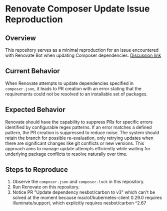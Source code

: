 # Renovate Composer Update Issue Reproduction

## Overview
This repository serves as a minimal reproduction for an issue encountered with Renovate Bot when updating Composer dependencies. [Discussion link](https://github.com/renovatebot/renovate/discussions/27558)

## Current Behavior
When Renovate attempts to update dependencies specified in `composer.json`, it leads to PR creation with an error stating that the requirements could not be resolved to an installable set of packages.

## Expected Behavior
Renovate should have the capability to suppress PRs for specific errors identified by configurable regex patterns. If an error matches a defined pattern, the PR creation is suppressed to reduce noise. The system should retain the branch for possible re-evaluation, only retrying updates when there are significant changes like git conflicts or new versions. This approach aims to manage update attempts efficiently while waiting for underlying package conflicts to resolve naturally over time.

## Steps to Reproduce
1. Observe the `composer.json` and `composer.lock` in this repository.
2. Run Renovate on this repository.
3. Notice PR "Update dependency nesbot/carbon to v3" which can't be solved at the moment because maclof/kubernetes-client 0.29.0 requires illuminate/support, which explicitly requires nesbot/carbon ^2.67

